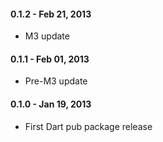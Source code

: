 
#### 0.1.2 - Feb 21, 2013

  * M3 update

#### 0.1.1 - Feb 01, 2013

  * Pre-M3 update

#### 0.1.0 - Jan 19, 2013

  * First Dart pub package release
